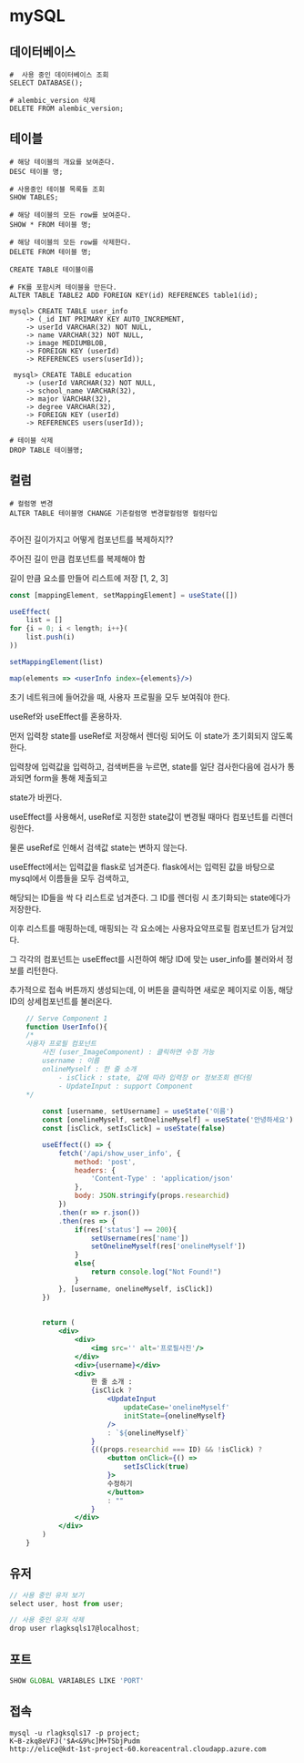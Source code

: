 # mySQL  

## 데이터베이스

```mysql
#  사용 중인 데이터베이스 조회
SELECT DATABASE();

# alembic_version 삭제 
DELETE FROM alembic_version;
```

## 테이블

```mysql
# 해당 테이블의 개요를 보여준다.
DESC 테이블 명;

# 사용중인 테이블 목록들 조회
SHOW TABLES;

# 해당 테이블의 모든 row를 보여준다.
SHOW * FROM 테이블 명;

# 해당 테이블의 모든 row를 삭제한다.  
DELETE FROM 테이블 명;

CREATE TABLE 테이블이름

# FK를 포함시켜 테이블을 만든다.
ALTER TABLE TABLE2 ADD FOREIGN KEY(id) REFERENCES table1(id);

mysql> CREATE TABLE user_info
    -> (_id INT PRIMARY KEY AUTO_INCREMENT,
    -> userId VARCHAR(32) NOT NULL,
    -> name VARCHAR(32) NOT NULL,
    -> image MEDIUMBLOB,
    -> FOREIGN KEY (userId)
    -> REFERENCES users(userId));
    
 mysql> CREATE TABLE education
    -> (userId VARCHAR(32) NOT NULL,
    -> school_name VARCHAR(32),
    -> major VARCHAR(32),
    -> degree VARCHAR(32),
    -> FOREIGN KEY (userId)
    -> REFERENCES users(userId));
 
# 테이블 삭제
DROP TABLE 테이블명;

```

## 컬럼  

```mysql
# 컬럼명 변경 
ALTER TABLE 테이블명 CHANGE 기존컬럼명 변경할컬럼명 컬럼타입
```

```python

```

주어진 길이가지고 어떻게 컴포넌트를 복제하지??

주어진 길이 만큼 컴포넌트를 복제해야 함  

길이 만큼 요소를 만들어 리스트에 저장 [1, 2, 3]



```jsx
const [mappingElement, setMappingElement] = useState([])

useEffect(
    list = []
for {i = 0; i < length; i++}(
	list.push(i)
))

setMappingElement(list)

map(elements => <userInfo index={elements}/>)
```



초기 네트워크에 들어갔을 때, 사용자 프로필을 모두 보여줘야 한다.  

useRef와 useEffect를 혼용하자.  

먼저 입력창 state를 useRef로 저장해서 렌더링 되어도 이 state가 초기회되지 않도록 한다.  



입력창에 입력값을 입력하고, 검색버튼을 누르면, state를 일단 검사한다음에 검사가 통과되면 form을 통해 제출되고 

state가 바뀐다.



useEffect를 사용해서, useRef로 지정한 state값이 변경될 때마다 컴포넌트를 리렌더링한다.

물론 useRef로 인해서 검색값 state는 변하지 않는다.



useEffect에서는 입력값을 flask로 넘겨준다. flask에서는 입력된 값을 바탕으로 mysql에서 이름들을 모두 검색하고, 

해당되는 ID들을 싹 다 리스트로 넘겨준다. 그 ID를 렌더링 시 초기화되는 state에다가 저장한다.



이후 리스트를 매핑하는데, 매핑되는 각 요소에는 사용자요약프로필 컴포넌트가 담겨있다. 

그 각각의 컴포넌트는 useEffect를 시전하여 해당 ID에 맞는 user_info를 불러와서 정보를 리턴한다.

추가적으로 접속 버튼까지 생성되는데, 이 버튼을 클릭하면 새로운 페이지로 이동, 해당 ID의 상세컴포넌트를 불러온다.  



```jsx
    // Serve Component 1
    function UserInfo(){
    /*
    사용자 프로필 컴포넌트
        사진 (user_ImageComponent) : 클릭하면 수정 가능
        username : 이름 
        onlineMyself : 한 줄 소개 
            - isClick : state, 값에 따라 입력창 or 정보조회 렌더링 
            - UpdateInput : support Component
    */
        
        const [username, setUsername] = useState('이름')
        const [onelineMyself, setOnelineMyself] = useState('안녕하세요')
        const [isClick, setIsClick] = useState(false)

        useEffect(() => {
            fetch('/api/show_user_info', {
                method: 'post',
                headers: {
                    'Content-Type' : 'application/json'
                },
                body: JSON.stringify(props.researchid)
            })
            .then(r => r.json())
            .then(res => {
                if(res['status'] == 200){
                    setUsername(res['name'])
                    setOnelineMyself(res['onelineMyself'])
                }
                else{
                    return console.log("Not Found!")
                }
            }, [username, onelineMyself, isClick])
        })
        
    
        return (
            <div>
                <div>
                    <img src='' alt='프로필사진'/>
                </div>
                <div>{username}</div>
                <div>
                    한 줄 소개 :
                    {isClick ? 
                        <UpdateInput 
                            updateCase='onelineMyself' 
                            initState={onelineMyself}
                        /> 
                        : `${onelineMyself}`
                    }
                    {((props.researchid === ID) && !isClick) ? 
                        <button onClick={() => 
                            setIsClick(true)
                        }>
                        수정하기
                        </button>
                        : ""
                    }
                </div>
            </div>
        )
    }
```

## 유저  

```js
// 사용 중인 유저 보기
select user, host from user;

// 사용 중인 유저 삭제
drop user rlagksqls17@localhost;
```



## 포트  

```js
SHOW GLOBAL VARIABLES LIKE 'PORT'
```

## 접속

```mysql
mysql -u rlagksqls17 -p project;
K~B-zkq8eVFJ('$A<&9%c]M+TSbjPudm
http://elice@kdt-1st-project-60.koreacentral.cloudapp.azure.com
```

